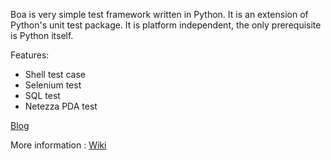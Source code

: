 Boa is very simple test framework written in Python. It is an extension of Python's unit test package. It is platform independent, the only prerequisite is Python itself.

Features:
 * Shell test case
 * Selenium test
 * SQL test
 * Netezza PDA test

[Blog](http://hoteljavaopensource.blogspot.com/)

More information : [Wiki](https://github.com/stanislawbartkowski/boatester/wiki)
